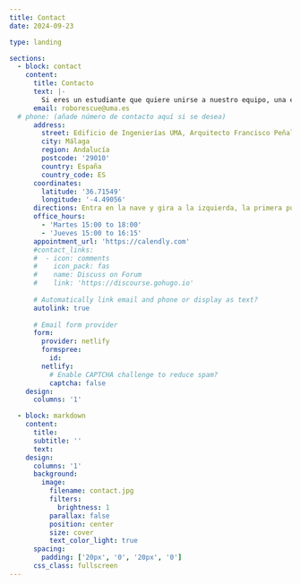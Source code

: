 ```yaml
---
title: Contact
date: 2024-09-23

type: landing

sections:
  - block: contact
    content:
      title: Contacto
      text: |-
        Si eres un estudiante que quiere unirse a nuestro equipo, una empresa interesada en patrocinarnos o simplemente alguien con curiosidad por conocer nuestro proyecto, ¡no dudes en contactarnos!
      email: roborescue@uma.es
  # phone: (añade número de contacto aquí si se desea)
      address:
        street: Edificio de Ingenierías UMA, Arquitecto Francisco Peñalosa, 6
        city: Málaga
        region: Andalucía
        postcode: '29010'
        country: España
        country_code: ES
      coordinates:
        latitude: '36.71549'
        longitude: '-4.49056'
      directions: Entra en la nave y gira a la izquierda, la primera puerta Taller 27
      office_hours:
        - 'Martes 15:00 to 18:00'
        - 'Jueves 15:00 to 16:15'
      appointment_url: 'https://calendly.com'
      #contact_links:
      #  - icon: comments
      #    icon_pack: fas
      #    name: Discuss on Forum
      #    link: 'https://discourse.gohugo.io'
    
      # Automatically link email and phone or display as text?
      autolink: true
    
      # Email form provider
      form:
        provider: netlify
        formspree:
          id:
        netlify:
          # Enable CAPTCHA challenge to reduce spam?
          captcha: false
    design:
      columns: '1'

  - block: markdown
    content:
      title:
      subtitle: ''
      text:
    design:
      columns: '1'
      background:
        image: 
          filename: contact.jpg
          filters:
            brightness: 1
          parallax: false
          position: center
          size: cover
          text_color_light: true
      spacing:
        padding: ['20px', '0', '20px', '0']
      css_class: fullscreen
---
```

